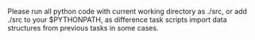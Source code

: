 Please run all python code with current working directory as ./src, or add ./src to your $PYTHONPATH, as difference task scripts import data structures from previous tasks in some cases.